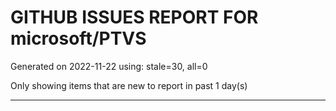 
# GITHUB ISSUES REPORT FOR microsoft/PTVS


Generated on 2022-11-22 using: stale=30, all=0


Only showing items that are new to report in past 1 day(s)


---
